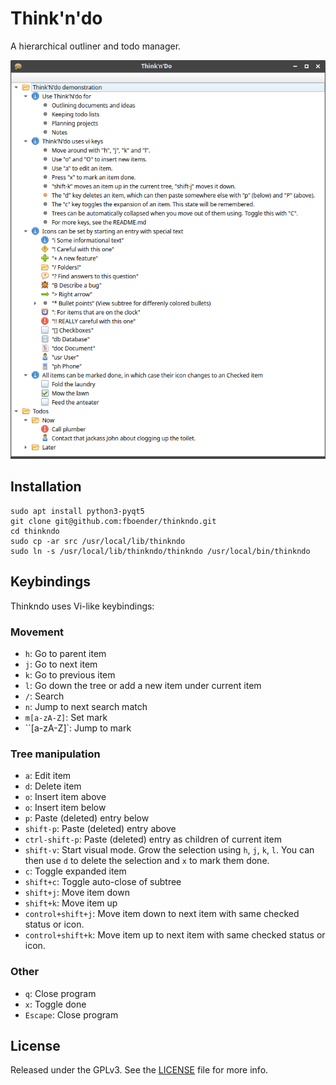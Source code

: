 Think'n'do
==========

A hierarchical outliner and todo manager.

![](https://raw.githubusercontent.com/fboender/thinkndo/master/screenshot.png)

## Installation

    sudo apt install python3-pyqt5
    git clone git@github.com:fboender/thinkndo.git
    cd thinkndo
    sudo cp -ar src /usr/local/lib/thinkndo
    sudo ln -s /usr/local/lib/thinkndo/thinkndo /usr/local/bin/thinkndo

## Keybindings

Thinkndo uses Vi-like keybindings:

### Movement

* `h`: Go to parent item
* `j`: Go to next item
* `k`: Go to previous item
* `l`: Go down the tree or add a new item under current item
* `/`: Search
* `n`: Jump to next search match
* `m[a-zA-Z]`: Set mark
* ``[a-zA-Z]`: Jump to mark

### Tree manipulation

* `a`: Edit item
* `d`: Delete item
* `o`: Insert item above
* `o`: Insert item below
* `p`: Paste (deleted) entry below
* `shift-p`: Paste (deleted) entry above
* `ctrl-shift-p`: Paste (deleted) entry as children of current item
* `shift-v`: Start visual mode. Grow the selection using `h`, `j`, `k`, `l`.
  You can then use `d` to delete the selection and `x` to mark them done.
* `c`: Toggle expanded item
* `shift+c`: Toggle auto-close of subtree
* `shift+j`: Move item down
* `shift+k`: Move item up
* `control+shift+j`: Move item down to next item with same checked status or
  icon.
* `control+shift+k`: Move item up to next item with same checked status or
  icon.

### Other

* `q`: Close program
* `x`: Toggle done
* `Escape`: Close program

## License

Released under the GPLv3. See the [LICENSE](LICENSE) file for more info.
